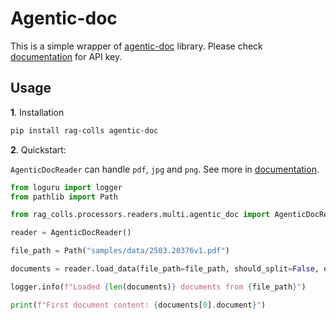 # Agentic-doc

This is a simple wrapper of [agentic-doc](https://github.com/landing-ai/agentic-doc) library. Please check [documentation](https://github.com/landing-ai/agentic-doc?tab=readme-ov-file#quick-start) for API key.

## Usage

**1**. Installation

```bash
pip install rag-colls agentic-doc
```

**2**. Quickstart:

`AgenticDocReader` can handle `pdf`, `jpg` and `png`. See more in [documentation](https://landing.ai/agentic-document-extraction).

```python
from loguru import logger
from pathlib import Path

from rag_colls.processors.readers.multi.agentic_doc import AgenticDocReader

reader = AgenticDocReader()

file_path = Path("samples/data/2503.20376v1.pdf")

documents = reader.load_data(file_path=file_path, should_split=False, extra_info={})

logger.info(f"Loaded {len(documents)} documents from {file_path}")

print(f"First document content: {documents[0].document}")
```
